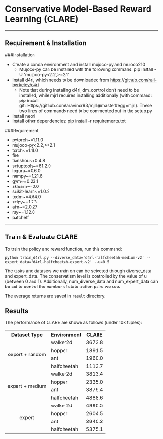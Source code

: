 # Conservative Model-Based Reward Learning (CLARE)

---
## Requirement & Installation

###Installation
- Create a conda environment and install mujoco-py and mujoco210
  - Mujoco-py can be installed with the following command: pip install -U 'mujoco-py<2.2,>=2.1'
- Install d4rl, which needs to be downloaded from https://github.com/rail-berkeley/d4rl
  - Note that during installing d4rl, dm_control don't need to be installed, while mjrl requires installing additionally (with command: pip install git+Https://github.com/aravindr93/mjrl@master#egg=mjrl). These two lines of commands need to be commented out in the setup.py
- Install neorl
- Install other dependencies: pip install -r requirements.txt

###Requirement
- pytorch~=1.11.0
- mujoco-py<2.2,>=2.1
- torch~=1.11.0
- fire
- tianshou~=0.4.8
- setuptools~=61.2.0
- loguru~=0.6.0
- numpy~=1.21.6
- gym~=0.23.1
- sklearn~=0.0
- scikit-learn~=1.0.2
- tqdm~=4.64.0
- scipy~=1.7.3
- aim~=2.0.27
- ray~=1.12.0
- patchelf

---


## Train & Evaluate CLARE

To train the policy and reward function, run this command:

```train
python train_d4rl.py --diverse_data='d4rl-halfcheetah-medium-v2' --expert_data='d4rl-halfcheetah-expert-v2' --u=0.5
```
The tasks and datasets we train on can be selected through diverse_data and expert_data. The conservatism level is controlled by the value of u (between 0 and 1). Additionally, num_diverse_data and num_expert_data can be set to control the number of state-action pairs we use.

The average returns are saved in `result` directory.


## Results

The performance of CLARE are shown as follows (under 10k tuples):


<table>
	<tr>
	    <th>Dataset Type</th>
	    <th>Environment</th>
      <th>CLARE</th> 
	</tr >
	<tr >
	    <td rowspan="4"><center>expert + random</center>
</td>
	    <td>walker2d</td>
	    <td>3673.8</td>
	</tr>
	<tr>
	    <td>hopper</td>
	    <td>1891.5</td>
	</tr>
	<tr>
	    <td>ant</td>
	    <td>1960.0</td>
	</tr>
	<tr>
	    <td>halfcheetah</td>
	    <td>1113.7</td>
	</tr>
	<tr >
	    <td rowspan="4"><center>expert + medium</center></td>
	    <td>walker2d</td>
	    <td>3813.4</td>
	</tr>
	<tr>
	    <td>hopper</td>
	    <td>2335.0</td>
	</tr>
	<tr>
	    <td>ant</td>
	    <td>3879.4</td>
	</tr>
	<tr>
	    <td>halfcheetah</td>
	    <td>4888.6</td>
	</tr>
	<tr >
	    <td rowspan="4"><center>expert</center></td>
	    <td>walker2d</td>
	    <td>4990.5</td>
	</tr>
	<tr>
	    <td>hopper</td>
	    <td>2604.5</td>
	</tr>
	<tr>
	    <td>ant</td>
	    <td>3940.3</td>
	</tr>
	<tr>
	    <td>halfcheetah</td>
	    <td>5375.1</td>
	</tr>
</table>



